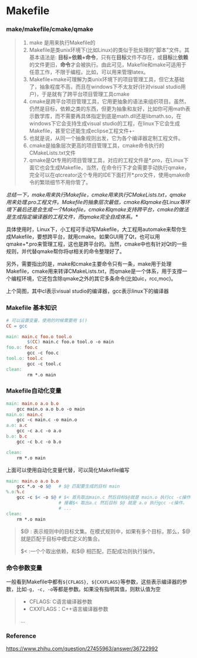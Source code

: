 # Makefile



### make/makefile/cmake/qmake

> 1. make 是用来执行Makefile的
> 2. Makefile是类unix环境下(比如Linux)的类似于批处理的"脚本"文件。其基本语法是: **目标+依赖+命令**，只有在**目标**文件不存在，或**目标**比**依赖**的文件更旧，**命令**才会被执行。由此可见，Makefile和make可适用于任意工作，不限于编程。比如，可以用来管理latex。
> 3. Makefile+make可理解为类unix环境下的项目管理工具，但它太基础了，抽象程度不高，而且在windows下不太友好(针对visual studio用户)，于是就有了跨平台项目管理工具cmake
> 4. cmake是跨平台项目管理工具，它用更抽象的语法来组织项目。虽然，仍然是目标，依赖之类的东西，但更为抽象和友好，比如你可用math表示数学库，而不需要再具体指定到底是math.dll还是libmath.so，在windows下它会支持生成visual studio的工程，在linux下它会生成Makefile，甚至它还能生成eclipse工程文件+-
> 4. 也就是说，从同一个抽象规则出发，它为各个编译器定制工程文件。
> 5. cmake是抽象层次更高的项目管理工具，cmake命令执行的CMakeLists.txt文件
> 6. qmake是Qt专用的项目管理工具，对应的工程文件是*.pro，在Linux下面它也会生成Makefile，当然，在命令行下才会需要手动执行qmake，完全可以在qtcreator这个专用的IDE下面打开*.pro文件，使用qmake命令的繁琐细节不用你管了。

**总结一下，make用来执行Makefile，cmake用来执行CMakeLists.txt，qmake用来处理*.pro工程文件。Makefile的抽象层次最低，cmake和qmake在Linux等环境下最后还是会生成一个Makefile。cmake和qmake支持跨平台，cmake的做法是生成指定编译器的工程文件，而qmake完全自成体系。**

具体使用时，Linux下，小工程可手动写Makefile，大工程用automake来帮你生成Makefile，要想跨平台，就用cmake。如果GUI用了Qt，也可以用qmake+*.pro来管理工程，这也是跨平台的。当然，cmake中也有针对Qt的一些规则，并代替qmake帮你将qt相关的命令整理好了。

另外，需要指出的是，make和cmake主要命令只有一条，make用于处理Makefile，cmake用来转译CMakeLists.txt，而qmake是一个体系，用于支撑一个编程环境，它还包含除qmake之外的其它多条命令(比如uic，rcc,moc)。

上个简图，其中cl表示visual studio的编译器，gcc表示linux下的编译器



### Makefile 基本知识

```makefile
# 可以设置变量，使用的时候需要用 $()
CC = gcc

main: main.c foo.o tool.o
        $(CC) main.c foo.o tool.o -o main
foo.o: foo.c
        gcc -c foo.c
tool.o: tool.c
        gcc -c tool.c
clean:
        rm *.o main

```



### Makefile自动化变量

```makefile
main: main.o a.o b.o
	gcc main.o a.o b.o -o main
main.o: main.c
	gcc -c main.c -o main.o
a.o: a.c
	gcc -c a.c -o a.o
b.o: b.c
	gcc -c b.c -o b.o

clean:
	rm *.o main
```

上面可以使用自动化变量代替，可以简化Makefile编写

```makefile
main: main.o a.o b.o
	gcc *.o -o $@	# $@ 匹配要生成的目标 main
%.o:%.c
	gcc -c $< -o $@ # $< 首先取出main.c 然后目标$@就是 main.o 执行cc -c操作
					# 接着$< 取出a.c 然后目标 $@ 就是 a.o 执行gcc -c操作。
					# ...
clean:
	rm *.o main
```

> $@ : 表示规则中的目标文集。在模式规则中，如果有多个目标，那么，​\$@ 就是匹配于目标中模式定义的集合。
>
> \$< :一个个取出依赖，和\$@ 相匹配，匹配成功则执行操作。



### 命令参数变量

一般看到Makefile中都有`${CFLAGS}, ${CXXFLAGS}`等参数，这些表示编译器的参数，比如`-g, -c, -o`等都是参数。如果没有指明其值，则默认值为空

> * CFLAGS:  C语言编译器参数
> * CXXFLAGS：C++语言编译器参数
>
> ...



### Reference

https://www.zhihu.com/question/27455963/answer/36722992
